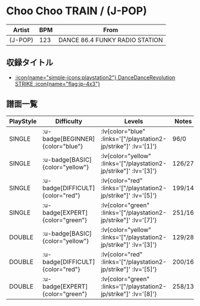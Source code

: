 # Choo Choo TRAIN / (J-POP)

|Artist|BPM|From|
|------|---|----|
|(J-POP)|123|DANCE 86.4 FUNKY RADIO STATION|

## 収録タイトル

- [ :icon{name="simple-icons:playstation2"} DanceDanceRevolution STRIKE :icon{name="flag:jp-4x3"} ](/playstation2-jp/strike)

## 譜面一覧

|PlayStyle|Difficulty|Levels|Notes|Movie|
|---------|----------|------|-----|-----|
|SINGLE| :u-badge[BEGINNER]{color="blue"} | :lv{color="blue" :links='["/playstation2-jp/strike"]' :lv='[1]'} |96/0||
|SINGLE| :u-badge[BASIC]{color="yellow"} | :lv{color="yellow" :links='["/playstation2-jp/strike"]' :lv='[3]'} |126/27||
|SINGLE| :u-badge[DIFFICULT]{color="red"} | :lv{color="red" :links='["/playstation2-jp/strike"]' :lv='[5]'} |199/14||
|SINGLE| :u-badge[EXPERT]{color="green"} | :lv{color="green" :links='["/playstation2-jp/strike"]' :lv='[7]'} |251/16||
|DOUBLE| :u-badge[BASIC]{color="yellow"} | :lv{color="yellow" :links='["/playstation2-jp/strike"]' :lv='[3]'} |129/28||
|DOUBLE| :u-badge[DIFFICULT]{color="red"} | :lv{color="red" :links='["/playstation2-jp/strike"]' :lv='[5]'} |200/16||
|DOUBLE| :u-badge[EXPERT]{color="green"} | :lv{color="green" :links='["/playstation2-jp/strike"]' :lv='[8]'} |258/13||
